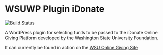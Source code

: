 # WSUWP Plugin iDonate

[![Build Status](https://app.travis-ci.com/washingtonstateuniversity/WSUWP-Plugin-iDonate.svg?branch=master)](https://app.travis-ci.com/washingtonstateuniversity/WSUWP-Plugin-iDonate)

A WordPress plugin for selecting funds to be passed to the iDonate Online Giving Platform developed by the Washington State University Foundation.

It can currently be found in action on the [WSU Online Giving Site](https://foundation.wsu.edu/give)

